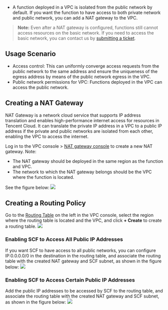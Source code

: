 * A function deployed in a VPC is isolated from the public network by default. If you want the function to have access to both private network and public network, you can add a NAT gateway to the VPC.
> **Note:**
> Even after a NAT gateway is configured, functions still cannot access resources on the basic network. If you need to access the basic network, you can contact us by [submitting a ticket](https://console.cloud.tencent.com/workorder/category?level1_id=6&level2_id=668&source=0&data_title=%E6%97%A0%E6%9C%8D%E5%8A%A1%E5%99%A8%E4%BA%91%E5%87%BD%E6%95%B0%20SCF&step=1).

## Usage Scenario
* Access control: This can uniformly converge access requests from the public network to the same address and ensure the uniqueness of the egress address by means of the public network egress in the VPC.
* Public network permissions for VPC: Functions deployed in the VPC can access the public network.

## Creating a NAT Gateway
NAT Gateway is a network cloud service that supports IP address translation and enables high-performance internet access for resources in Tencent Cloud. It can translate the private IP address in a VPC to a public IP address if the private and public networks are isolated from each other, enabling the VPC to access the internet. 

Log in to the VPC console > [NAT gateway console](https://console.cloud.tencent.com/vpc/nat?rid=4) to create a new NAT gateway. Note:
* The NAT gateway should be deployed in the same region as the function and VPC.
* The network to which the NAT gateway belongs should be the VPC where the function is located.

See the figure below:
![](https://main.qcloudimg.com/raw/be489caa5334ce7fc251a1cc09d28297.png)

## Creating a Routing Policy 
Go to the [Routing Table](https://console.cloud.tencent.com/vpc/route?rid=4) on the left in the VPC console, select the region where the routing table is located and the VPC, and click **+ Create** to create a routing table.
![](https://main.qcloudimg.com/raw/4c3cc4c6b5336699dc1141cbbc980cf8.png)

### Enabling SCF to Access All Public IP Addresses
If you want SCF to have access to all public networks, you can configure IP:0.0.0.0/0 in the destination in the routing table, and associate the routing table with the created NAT gateway and SCF subnet, as shown in the figure below:
![](https://main.qcloudimg.com/raw/337f8d6e7f9396ed3d9de86822db3932.png)

### Enabling SCF to Access Certain Public IP Addresses
Add the public IP addresses to be accessed by SCF to the routing table, and associate the routing table with the created NAT gateway and SCF subnet, as shown in the figure below:
![](https://main.qcloudimg.com/raw/f28904a4c9e94719733c954cd935cf82.png)
